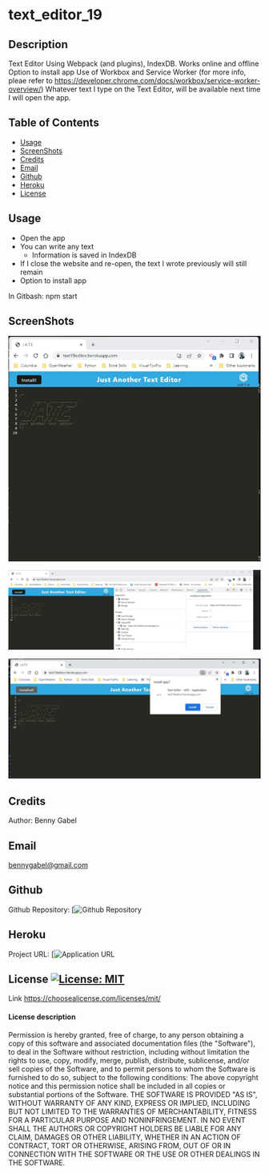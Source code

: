 # text_editor_19

## Description
  Text Editor
  Using Webpack (and plugins), IndexDB.
  Works online and offline
  Option to install app 
  Use of Workbox and Service Worker      (for more info, pleae refer to https://developer.chrome.com/docs/workbox/service-worker-overview/)
  Whatever text I type on the Text Editor, will be available next time I will open the app.


  
## Table of Contents
- [Usage](#usage)
- [ScreenShots](#screenShots)
- [Credits](#credits)
- [Email](#email)
- [Github](#github)
- [Heroku](#heroku)
- [License](#license)



## Usage
* Open the app
* You can write any text
  * Information is saved in IndexDB
* If I close the website and re-open, the text I wrote previously will still remain
* Option to install app

In Gitbash:  npm start 



## ScreenShots
![Text Editor](/client/src/assets/screenshots/text_editor.jpg?raw=true)

![IndexDb](/client/src/assets/screenshots/IndexDb.jpg?raw=true)

![Install Button](/client/src/assets/screenshots/install_button.jpg?raw=true)



## Credits
Author: Benny Gabel



## Email
bennygabel@gmail.com



## Github
Github Repository:  [![Github Repository](https://github.com/BennyGabel/text_editor_19)



## Heroku
Project URL: [![Application URL](https://text19editor.herokuapp.com/)



## License  [![License: MIT](https://img.shields.io/badge/License-MIT-yellow.svg)](https://opensource.org/licenses/MIT)
Link https://choosealicense.com/licenses/mit/

#### License description
Permission is hereby granted, free of charge, to any person obtaining a copy of this software and associated documentation files (the "Software"), to deal in the Software without restriction, including without limitation the rights to use, copy, modify, merge, publish, distribute, sublicense, and/or sell copies of the Software, and to permit persons to whom the Software is furnished to do so, subject to the following conditions: The above copyright notice and this permission notice shall be included in all copies or substantial portions of the Software. THE SOFTWARE IS PROVIDED "AS IS", WITHOUT WARRANTY OF ANY KIND, EXPRESS OR IMPLIED, INCLUDING BUT NOT LIMITED TO THE WARRANTIES OF MERCHANTABILITY, FITNESS FOR A PARTICULAR PURPOSE AND NONINFRINGEMENT. IN NO EVENT SHALL THE AUTHORS OR COPYRIGHT HOLDERS BE LIABLE FOR ANY CLAIM, DAMAGES OR OTHER LIABILITY, WHETHER IN AN ACTION OF CONTRACT, TORT OR OTHERWISE, ARISING FROM, OUT OF OR IN CONNECTION WITH THE SOFTWARE OR THE USE OR OTHER DEALINGS IN THE SOFTWARE.

